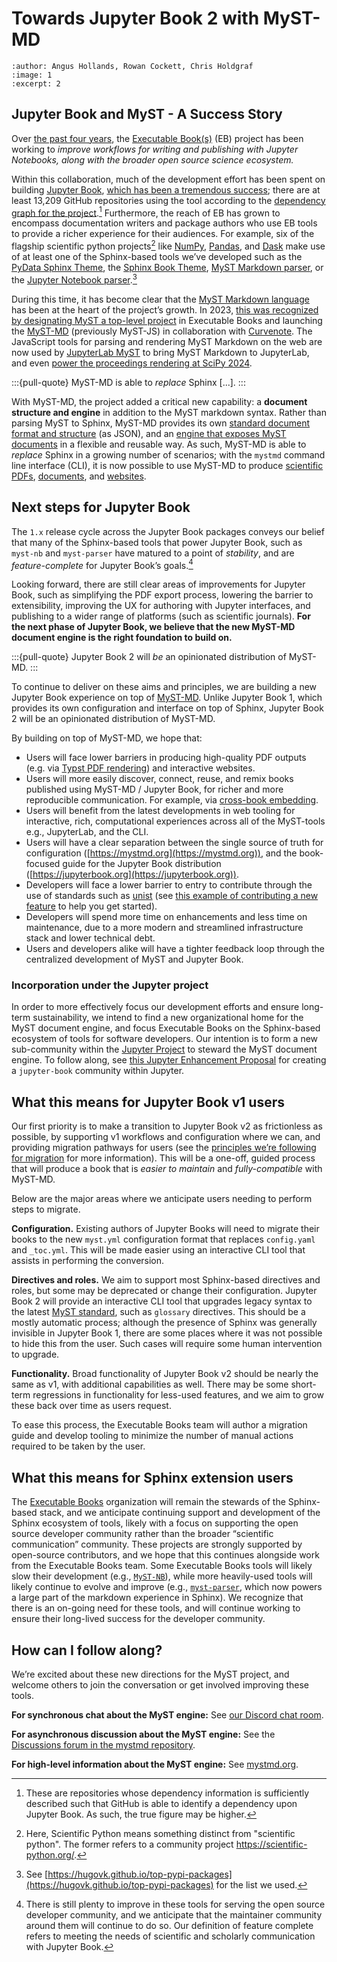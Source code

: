 # Towards Jupyter Book 2 with MyST-MD

```{post} 2024-05-19
:author: Angus Hollands, Rowan Cockett, Chris Holdgraf
:image: 1
:excerpt: 2
```

## Jupyter Book and MyST - A Success Story

Over [the past four years](https://executablebooks.org/en/latest/blog/2020-02-25-hello-world/), the [Executable Book(s)](https://executablebooks.org) (EB) project has been working to _improve workflows for writing and publishing with Jupyter Notebooks, along with the broader open source science ecosystem._

Within this collaboration, much of the development effort has been spent on building [Jupyter Book](https://jupyterbook.org/), [which has been a tremendous success](https://executablebooks.org/en/latest/blog/2023/new-project-members/); there are at least 13,209 GitHub repositories using the tool according to the [dependency graph for the project](https://github.com/executablebooks/jupyter-book/network/dependents).[^1] Furthermore, the reach of EB has grown to encompass documentation writers and package authors who use EB tools to provide a richer experience for their audiences. For example, six of the flagship scientific python projects[^scipy] like [NumPy](https://numpy.org/doc/stable/), [Pandas](https://pandas.pydata.org/docs/), and [Dask](https://docs.dask.org/en/stable/) make use of at least one of the Sphinx-based tools we’ve developed such as the [PyData Sphinx Theme](http://pydata-sphinx-theme.readthedocs.io), the [Sphinx Book Theme](http://sphinx-book-theme.readthedocs.io), [MyST Markdown parser](https://myst-parser.readthedocs.io), or the [Jupyter Notebook parser](https://myst-nb.readthedocs.io).[^popular]

[^scipy]: Here, Scientific Python means something distinct from "scientific python". The former refers to a community project <https://scientific-python.org/>.
[^1]: These are repositories whose dependency information is sufficiently described such that GitHub is able to identify a dependency upon Jupyter Book. As such, the true figure may be higher.

[^popular]: See [https://hugovk.github.io/top-pypi-packages](https://hugovk.github.io/top-pypi-packages) for the list we used.

During this time, it has become clear that the [MyST Markdown language](https://executablebooks.org/en/latest/blog/2020-08-07-announce-book/#an-enhanced-flavor-of-markdown) has been at the heart of the project’s growth. In 2023, [this was recognized by designating MyST a top-level project](https://executablebooks.org/en/latest/blog/2023-02-09-announce-mystjs/#myst-is-now-a-top-level-project-in-executable-books) in Executable Books and launching the [MyST-MD](https://mystmd.org) (previously MyST-JS) in collaboration with [Curvenote](https://curvenote.com/). The JavaScript tools for parsing and rendering MyST Markdown on the web are now used by [JupyterLab MyST](https://github.com/executablebooks/jupyterlab-myst) to bring MyST Markdown to JupyterLab, and even [power the proceedings rendering at SciPy 2024](https://curvenote.com/news/curvenote-sponsors-scipy-proceedings-2024).

:::{pull-quote}
MyST-MD is able to _replace_ Sphinx [...].
:::

With MyST-MD, the project added a critical new capability: a **document structure and engine** in addition to the MyST markdown syntax. Rather than parsing MyST to Sphinx, MyST-MD provides its own [standard document format and structure](https://mystmd.org/spec/) (as JSON), and an [engine that exposes MyST documents](https://mystmd.org/guide) in a flexible and reusable way. As such, MyST-MD is able to _replace_ Sphinx in a growing number of scenarios; with the `mystmd` command line interface (CLI), it is now possible to use MyST-MD to produce [scientific PDFs](https://mystmd.org/guide/creating-pdf-documents), [documents](https://mystmd.org/guide/creating-word-documents), and [websites](https://mystmd.org/guide/website-templates).

## Next steps for Jupyter Book

The `1.x` release cycle across the Jupyter Book packages conveys our belief that many of the Sphinx-based tools that power Jupyter Book, such as `myst-nb` and `myst-parser` have matured to a point of _stability_, and are _feature-complete_ for Jupyter Book’s goals.[^2]

[^2]: There is still plenty to improve in these tools for serving the open source developer community, and we anticipate that the maintainer community around them will continue to do so. Our definition of feature complete refers to meeting the needs of scientific and scholarly communication with Jupyter Book.

Looking forward, there are still clear areas of improvements for Jupyter Book, such as simplifying the PDF export process, lowering the barrier to extensibility, improving the UX for authoring with Jupyter interfaces, and publishing to a wider range of platforms (such as scientific journals). **For the next phase of Jupyter Book, we believe that the new MyST-MD document engine is the right foundation to build on.**

:::{pull-quote}
Jupyter Book 2 will _be_ an opinionated distribution of MyST-MD.
:::

To continue to deliver on these aims and principles, we are building a new Jupyter Book experience on top of [MyST-MD](https://mystmd.org). Unlike Jupyter Book 1, which provides its own configuration and interface on top of Sphinx, Jupyter Book 2 will be an opinionated distribution of MyST-MD.

By building on top of MyST-MD, we hope that:

- Users will face lower barriers in producing high-quality PDF outputs (e.g. via [Typst PDF rendering](https://mystmd.org/guide/creating-pdf-documents#rendering-pdfs-with-typst)) and interactive websites.
- Users will more easily discover, connect, reuse, and remix books published using MyST-MD / Jupyter Book, for richer and more reproducible communication. For example, via [cross-book embedding](https://mystmd.org/guide/embed).
- Users will benefit from the latest developments in web tooling for interactive, rich, computational experiences across all of the MyST-tools e.g., JupyterLab, and the CLI.
- Users will have a clear separation between the single source of truth for configuration ([https://mystmd.org](https://mystmd.org)), and the book-focused guide for the Jupyter Book distribution ([https://jupyterbook.org](https://jupyterbook.org)).
- Developers will face a lower barrier to entry to contribute through the use of standards such as [unist](https://github.com/syntax-tree/unist) (see [this example of contributing a new feature](https://mystmd.org/guide/contribute-add-feature) to help you get started).
- Developers will spend more time on enhancements and less time on maintenance, due to a more modern and streamlined infrastructure stack and lower technical debt.
- Users and developers alike will have a tighter feedback loop through the centralized development of MyST and Jupyter Book.

### Incorporation under the Jupyter project

In order to more effectively focus our development efforts and ensure long-term sustainability, we intend to find a new organizational home for the MyST document engine, and focus Executable Books on the Sphinx-based ecosystem of tools for software developers. Our intention is to form a new sub-community within the [Jupyter Project](http://jupyter.org) to steward the MyST document engine. To follow along, see [this Jupyter Enhancement Proposal](https://github.com/jupyter/enhancement-proposals/pull/123) for creating a `jupyter-book` community within Jupyter.

## What this means for Jupyter Book v1 users

Our first priority is to make a transition to Jupyter Book v2 as frictionless as possible, by supporting v1 workflows and configuration where we can, and providing migration pathways for users (see the [principles we’re following for migration](https://github.com/executablebooks/mystmd/issues/1113) for more information). This will be a one-off, guided process that will produce a book that is _easier to maintain_ and _fully-compatible_ with MyST-MD.

Below are the major areas where we anticipate users needing to perform steps to migrate.

**Configuration.** Existing authors of Jupyter Books will need to migrate their books to the new `myst.yml` configuration format that replaces `config.yaml` and `_toc.yml`. This will be made easier using an interactive CLI tool that assists in performing the conversion.

**Directives and roles.** We aim to support most Sphinx-based directives and roles, but some may be deprecated or change their configuration. Jupyter Book 2 will provide an interactive CLI tool that upgrades legacy syntax to the latest [MyST standard](https://mystmd.org/spec), such as `glossary` directives. This should be a mostly automatic process; although the presence of Sphinx was generally invisible in Jupyter Book 1, there are some places where it was not possible to hide this from the user. Such cases will require some human intervention to upgrade.

**Functionality.** Broad functionality of Jupyter Book v2 should be nearly the same as v1, with additional capabilities as well. There may be some short-term regressions in functionality for less-used features, and we aim to grow these back over time as users request.

To ease this process, the Executable Books team will author a migration guide and develop tooling to minimize the number of manual actions required to be taken by the user.

## What this means for Sphinx extension users


The [Executable Books](https://executablebooks.org) organization will remain the stewards of the Sphinx-based stack, and we anticipate continuing support and development of the Sphinx ecosystem of tools, likely with a focus on supporting the open source developer community rather than the broader “scientific communication” community. These projects are strongly supported by open-source contributors, and we hope that this continues alongside work from the Executable Books team. Some Executable Books tools will likely slow their development (e.g., [`MyST-NB`](https://myst-nb.readthedocs.io)), while more heavily-used tools will likely continue to evolve and improve (e.g., [`myst-parser`](https://myst-parser.readthedocs.io), which now powers a large part of the markdown experience in Sphinx). We recognize that there is an on-going need for these tools, and will continue working to ensure their long-lived success for the developer community.

## How can I follow along?

We’re excited about these new directions for the MyST project, and welcome others to join the conversation or get involved improving these tools.

**For synchronous chat about the MyST engine:** See [our Discord chat room](https://discord.mystmd.org/).

**For asynchronous discussion about the MyST engine:** See the [Discussions forum in the mystmd repository](https://github.com/executablebooks/mystmd/discussions).

**For high-level information about the MyST engine:** See [mystmd.org](https://mystmd.org).

